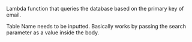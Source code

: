 Lambda function that queries the database based on the primary key of email.

Table Name needs to be inputted. Basically works by passing the search parameter as a value inside the body.
